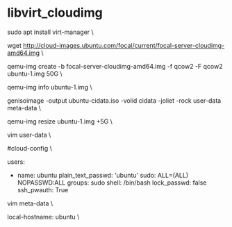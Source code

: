 # libvirt_cloudimg



sudo apt install virt-manager \

wget http://cloud-images.ubuntu.com/focal/current/focal-server-cloudimg-amd64.img \

qemu-img create -b focal-server-cloudimg-amd64.img -f qcow2 -F qcow2 ubuntu-1.img 50G \

qemu-img info ubuntu-1.img \

genisoimage -output ubuntu-cidata.iso -volid cidata -joliet -rock user-data meta-data \

qemu-img resize ubuntu-1.img +5G \

vim user-data \

#cloud-config \

users:
- name: ubuntu
  plain_text_passwd: 'ubuntu'
  sudo: ALL=(ALL) NOPASSWD:ALL
  groups: sudo
  shell: /bin/bash
  lock_passwd: false
ssh_pwauth: True

vim meta-data \

local-hostname: ubuntu \


